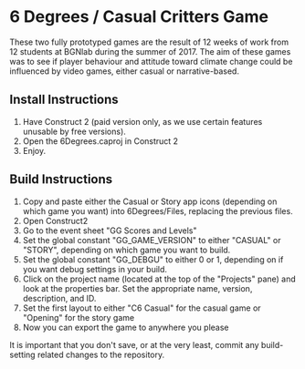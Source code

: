 # 6 Degrees / Casual Critters Game

These two fully prototyped games are the result of 12 weeks of work from 12 students at BGNlab during the summer of 2017. The aim of these games was to see if player behaviour and attitude toward climate change could be influenced by video games, either casual or narrative-based.

## Install Instructions
1. Have Construct 2 (paid version only, as we use certain features unusable by free versions).
2. Open the 6Degrees.caproj in Construct 2
3. Enjoy.

## Build Instructions
1. Copy and paste either the Casual or Story app icons (depending on which game you want) into 6Degrees/Files, replacing the previous files.
2. Open Construct2
3. Go to the event sheet "GG Scores and Levels"
4. Set the global constant "GG_GAME_VERSION" to either "CASUAL" or "STORY", depending on which game you want to build.
5. Set the global constant "GG_DEBGU" to either 0 or 1, depending on if you want debug settings in your build.
6. Click on the project name (located at the top of the "Projects" pane) and look at the properties bar. Set the appropriate name, version, description, and ID.
7. Set the first layout to either "C6 Casual" for the casual game or "Opening" for the story game
8. Now you can export the game to anywhere you please

It is important that you don't save, or at the very least, commit any build-setting related changes to the repository.